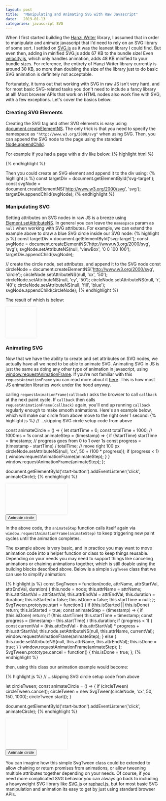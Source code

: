 ```yaml
---
layout: post
title:  "Manipulating and Animating SVG with Raw Javascript"
date:   2019-01-13
categories: javascript SVG
---
```

When I first started building the [Hanzi Writer](https://chanind.github.io/hanzi-writer) library, I assumed that in order to manipulate and animate javascript that I'd need to rely on an SVG library of some sort. I settled on [SVG.js](https://svgjs.com) as it was the leanest library I could find. But even then, adding in minified SVG.js adds 67 KB to the bundle size! Even [velocity.js](http://velocityjs.org/), which only handles animation, adds 48 KB minified to your bundle sizes. For reference, the entirety of Hanzi Writer library currently is around 30 KB, so more than doubling the size of the library just to do basic SVG animation is definitely not acceptable.

Fortunately, it turns out that working with SVG in raw JS isn't very hard, and for most basic SVG-related tasks you don't need to include a fancy library at all! Most browser APIs that work on HTML nodes also work fine with SVG, with a few exceptions. Let's cover the basics below:

### Creating SVG Elements

Creating the SVG tag and other SVG elements is easy using [document.createElementNS](https://developer.mozilla.org/en-US/docs/Web/API/Document/createElementNS). The only trick is that you need to specify the namespace as `"http://www.w3.org/2000/svg"` when using SVG. Then, you can append the SVG node to the page using the standard [Node.appendChild](https://developer.mozilla.org/en-US/docs/Web/API/Node/appendChild).

For example if you had a page with a div like below:
{% highlight html %}
<div id="svg-target"></div>
{% endhighlight %}

Then you could create an SVG element and append it to the div using:
{% highlight js %}
const targetDiv = document.getElementById('svg-target');
const svgNode = document.createElementNS('http://www.w3.org/2000/svg', 'svg');
targetDiv.appendChild(svgNode);
{% endhighlight %}

### Manipulating SVG

Setting attributes on SVG nodes in raw JS is a breeze using [Element.setAttributeNS](https://developer.mozilla.org/en-US/docs/Web/API/Element/setAttributeNS). In general you can leave the `namespace` param as `null` when working with SVG attributes. For example, we can extend the example above to draw a blue SVG circle inside our SVG node:
{% highlight js %}
const targetDiv = document.getElementById('svg-target');
const svgNode = document.createElementNS('http://www.w3.org/2000/svg', 'svg');
svgNode.setAttributeNS(null, 'viewBox', '0 0 100 100');
targetDiv.appendChild(svgNode);

// create the circle node, set attributes, and append it to the SVG node
const circleNode = document.createElementNS('http://www.w3.org/2000/svg', 'circle');
circleNode.setAttributeNS(null, 'cx', '50');
circleNode.setAttributeNS(null, 'cy', '50');
circleNode.setAttributeNS(null, 'r', '40');
circleNode.setAttributeNS(null, 'fill', 'blue');
svgNode.appendChild(circleNode);
{% endhighlight %}

The result of which is below:
<p>
  <div
    id="svg-circle-target"
    style="width: 100px; height: 100px; box-shadow: 0 0 5px rgba(0,0,0,0.1)">
  </div>
</p>
<script>
  (function() {
    const targetDiv = document.getElementById('svg-circle-target');
    const svgNode = document.createElementNS('http://www.w3.org/2000/svg', 'svg');
    svgNode.setAttributeNS(null, 'viewBox', '0 0 100 100');
    targetDiv.appendChild(svgNode);

    // create the circle node, set attributes, and append it to the SVG node
    const circleNode = document.createElementNS('http://www.w3.org/2000/svg', 'circle');
    circleNode.setAttributeNS(null, 'cx', '50');
    circleNode.setAttributeNS(null, 'cy', '50');
    circleNode.setAttributeNS(null, 'r', '40');
    circleNode.setAttributeNS(null, 'fill', 'blue');
    svgNode.appendChild(circleNode);
  })();
</script>

### Animating SVG

Now that we have the ability to create and set attributes on SVG nodes, we actually have all we need to be able to animate SVG. Animating SVG in JS is just the same as doing any other type of animation in javascript, using [window.requestAnimationFrame](https://developer.mozilla.org/en-US/docs/Web/API/window/requestAnimationFrame). If you're not familiar with this `requestAnimationFrame` you can read more about it [here](http://www.javascriptkit.com/javatutors/requestanimationframe.shtml). This is how most JS animation libraries work under the hood anyway.

calling `requestAnimationFrame(callback)` asks the browser to call `callback` at the next paint cycle. If `callback` then calls `requestAnimationFrame(callback)` again, you'll end up running `callback` regularly enough to make smooth animations. Here's an example below, which will make our circle from above move to the right over 1 second:
{% highlight js %}
// ...skipping SVG circle setup code from above

const animateCircle = () => {
  let startTime = 0;
  const totalTime = 1000; // 1000ms = 1s
  const animateStep = (timestamp) => {
    if (!startTime) startTime = timestamp;
    // progress goes from 0 to 1 over 1s
    const progress = (timestamp - startTime) / totalTime;
    // move right 100 px
    circleNode.setAttributeNS(null, 'cx', 50 + (100 * progress));
    if (progress < 1) {
      window.requestAnimationFrame(animateStep);
    }
  }
  window.requestAnimationFrame(animateStep);
};

document.getElementById('start-button').addEventListener('click', animateCircle);
{% endhighlight %}

<p>
  <div
    id="svg-circle-animate-target"
    style="width: 200px; height: 100px; box-shadow: 0 0 5px rgba(0,0,0,0.1)">
  </div>
  <button id="circle-animate-button">Animate circle</button>
</p>
<script>
  (function() {
    const targetDiv = document.getElementById('svg-circle-animate-target');
    let circleNode;
    const createCircle = () => {
      targetDiv.innerHTML = '';
      const svgNode = document.createElementNS('http://www.w3.org/2000/svg', 'svg');
      svgNode.setAttributeNS(null, 'viewBox', '0 0 200 100');
      targetDiv.appendChild(svgNode);

      // create the circle node, set attributes, and append it to the SVG node
      circleNode = document.createElementNS('http://www.w3.org/2000/svg', 'circle');
      circleNode.setAttributeNS(null, 'cx', '50');
      circleNode.setAttributeNS(null, 'cy', '50');
      circleNode.setAttributeNS(null, 'r', '40');
      circleNode.setAttributeNS(null, 'fill', 'blue');
      svgNode.appendChild(circleNode);
      circleNode;
    };
    createCircle();

    const animateCircle = () => {
      let startTime = 0;
      const totalTime = 1000; // 1000ms = 1s
      const animateStep = (timestamp) => {
        if (!startTime) startTime = timestamp;
        // progress goes from 0 to 1 over 1s
        const progress = (timestamp - startTime) / totalTime;
        // move right 100 px
        circleNode.setAttributeNS(null, 'cx', 50 + (100 * progress));
        if (progress < 1) {
          window.requestAnimationFrame(animateStep);
        }
      }
      window.requestAnimationFrame(animateStep);
    };

    document.getElementById('circle-animate-button').addEventListener('click', animateCircle);
  })();
</script>

In the above code, the `animateStep` function calls itself again via `window.requestAnimationFrame(animateStep)` to keep triggering new paint cycles until the animation completes.

The example above is very basic, and in practice you may want to move animation code into a helper function or class to keep things reusable. Depending on your needs you may need to support things like canceling animations or chaining animations together, which is still doable using the building blocks described above. Below is a simple `SvgTween` class that we can use to simplify animation:

{% highlight js %}
const SvgTween = function(node, attrName, attrStartVal, attrEndVal, duration) {
  this.node = node;
  this.attrName = attrName;
  this.attrStartVal = attrStartVal;
  this.attrEndVal = attrEndVal;
  this.duration = duration;
  this.isStarted = false;
  this.isDone = false;
  this.startTime = null;
};
SvgTween.prototype.start = function() {
  if (this.isStarted || this.isDone) return;
  this.isStarted = true;
  const animateStep = (timestamp) => {
    if (this.isDone) return;
    if (!this.startTime) this.startTime = timestamp;
    const progress = (timestamp - this.startTime) / this.duration;
    if (progress < 1) {
      const currentVal = (this.attrEndVal - this.attrStartVal) * progress + this.attrStartVal;
      this.node.setAttributeNS(null, this.attrName, currentVal);
      window.requestAnimationFrame(animateStep);
    } else {
      this.node.setAttributeNS(null, this.attrName, this.attrEndVal);
      this.isDone = true;
    }
  }
  window.requestAnimationFrame(animateStep);
};
SvgTween.prototype.cancel = function() {
  this.isDone = true;
};
{% endhighlight %}

then, using this class our animation example would become:

{% highlight js %}
// ...skipping SVG circle setup code from above

let circleTween;
const animateCircle = () => {
  if (circleTween) circleTween.cancel();
  circleTween = new SvgTween(circleNode, 'cx', 50, 150, 1000);
  circleTween.start();
}

document.getElementById('start-button').addEventListener('click', animateCircle);
{% endhighlight %}

<p>
  <div
    id="svg-circle-animate-target2"
    style="width: 200px; height: 100px; box-shadow: 0 0 5px rgba(0,0,0,0.1)">
  </div>
  <button id="circle-animate-button2">Animate circle</button>
</p>
<script>
  (function() {
    const SvgTween = function(node, attrName, attrStartVal, attrEndVal, duration) {
      this.node = node;
      this.attrName = attrName;
      this.attrStartVal = attrStartVal;
      this.attrEndVal = attrEndVal;
      this.duration = duration;
      this.isStarted = false;
      this.isDone = false;
      this.startTime = null;
    };
    SvgTween.prototype.start = function() {
      if (this.isStarted || this.isDone) return;
      this.isStarted = true;
      const animateStep = (timestamp) => {
        if (this.isDone) return;
        if (!this.startTime) this.startTime = timestamp;
        const progress = (timestamp - this.startTime) / this.duration;
        if (progress < 1) {
          const currentVal = (this.attrEndVal - this.attrStartVal) * progress + this.attrStartVal;
          this.node.setAttributeNS(null, this.attrName, currentVal);
          window.requestAnimationFrame(animateStep);
        } else {
          this.node.setAttributeNS(null, this.attrName, this.attrEndVal);
          this.isDone = true;
        }
      }
      window.requestAnimationFrame(animateStep);
    };
    SvgTween.prototype.cancel = function() {
      this.isDone = true;
    };

    const targetDiv = document.getElementById('svg-circle-animate-target2');
    targetDiv.innerHTML = '';
    const svgNode = document.createElementNS('http://www.w3.org/2000/svg', 'svg');
    svgNode.setAttributeNS(null, 'viewBox', '0 0 200 100');
    targetDiv.appendChild(svgNode);

    // create the circle node, set attributes, and append it to the SVG node
    const circleNode = document.createElementNS('http://www.w3.org/2000/svg', 'circle');
    circleNode.setAttributeNS(null, 'cx', '50');
    circleNode.setAttributeNS(null, 'cy', '50');
    circleNode.setAttributeNS(null, 'r', '40');
    circleNode.setAttributeNS(null, 'fill', 'blue');
    svgNode.appendChild(circleNode);

    let circleTween;
    const animateCircle = () => {
      if (circleTween) circleTween.cancel();
      circleTween = new SvgTween(circleNode, 'cx', 50, 150, 1000);
      circleTween.start();
    }

    document.getElementById('circle-animate-button2').addEventListener('click', animateCircle);
  })();
</script>

You can imagine how this simple SvgTween class could be extended to allow chaining or return promises from animations, or allow tweening multiple attributes together depending on your needs. Of course, if you need more complicated SVG behavior you can always go back to including a heavyweight SVG library like [SVG.js](https://svgjs.com) or [raphael.js](http://dmitrybaranovskiy.github.io/raphael/), but for most basic SVG manipulation and animation its easy to get by just using standard browser APIs.
